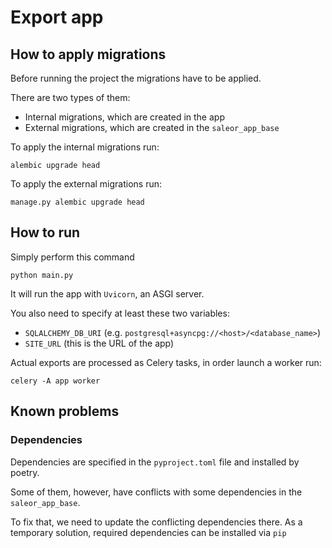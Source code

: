 # Export app

## How to apply migrations

Before running the project the migrations have to be applied.

There are two types of them:
- Internal migrations, which are created in the app
- External migrations, which are created in the `saleor_app_base`

To apply the internal migrations run:

```
alembic upgrade head
```

To apply the external migrations run:

```
manage.py alembic upgrade head
```



## How to run

Simply perform this command
```
python main.py
```

It will run the app with `Uvicorn`, an ASGI server.

You also need to specify at least these two variables:
- `SQLALCHEMY_DB_URI` (e.g. `postgresql+asyncpg://<host>/<database_name>`)
- `SITE_URL` (this is the URL of the app)

Actual exports are processed as Celery tasks, in order launch a worker run:
```
celery -A app worker
```

## Known problems

### Dependencies

Dependencies are specified in the `pyproject.toml` file and installed by poetry.

Some of them, however, have conflicts with some dependencies in the `saleor_app_base`.

To fix that, we need to update the conflicting dependencies there. As a temporary solution, required dependencies can be installed via `pip`
